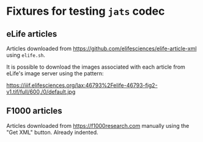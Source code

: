 # Fixtures for testing `jats` codec

## eLife articles

Articles downloaded from https://github.com/elifesciences/elife-article-xml using `elife.sh`.

It is possible to download the images associated with each article from eLife's image server using the pattern:

https://iiif.elifesciences.org/lax:46793%2Felife-46793-fig2-v1.tif/full/600,/0/default.jpg

## F1000 articles

Articles downloaded from https://f1000research.com manually using the "Get XML" button. Already indented.
